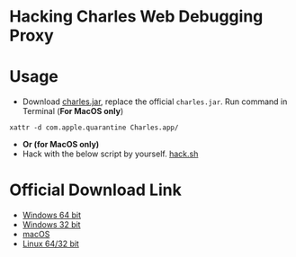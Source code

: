 # Hacking Charles Web Debugging Proxy

# Usage

- Download [charles.jar](charles.jar), replace the official `charles.jar`. Run command in Terminal (**For MacOS only**)

```
xattr -d com.apple.quarantine Charles.app/
```
- **Or (for MacOS only)**
- Hack with the below script by yourself. [hack.sh](hack.sh)

# Official Download Link

- [Windows 64 bit](https://www.charlesproxy.com/assets/release/4.6.3/charles-proxy-4.6.3-win64.msi)
- [Windows 32 bit](https://www.charlesproxy.com/assets/release/4.6.3/charles-proxy-4.6.3-win32.msi)
- [macOS](https://www.charlesproxy.com/assets/release/4.6.3/charles-proxy-4.6.3.dmg)
- [Linux 64/32 bit](https://www.charlesproxy.com/assets/release/4.6.3/charles-proxy-4.6.3.tar.gz)
